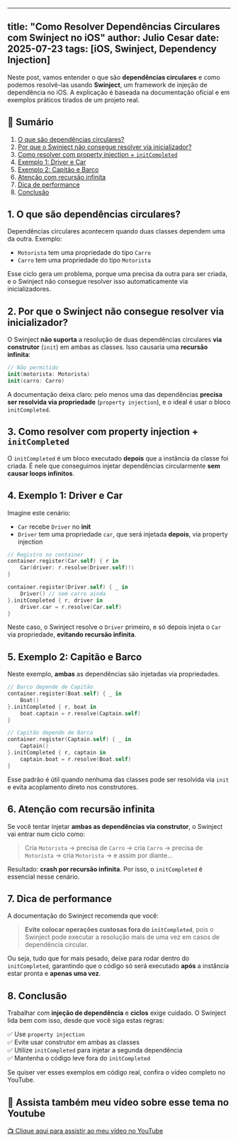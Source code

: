 
---
title: "Como Resolver Dependências Circulares com Swinject no iOS"
author: Julio Cesar
date: 2025-07-23
tags: [iOS, Swinject, Dependency Injection]
---

Neste post, vamos entender o que são **dependências circulares** e como podemos resolvê-las usando **Swinject**, um framework de injeção de dependência no iOS. A explicação é baseada na documentação oficial e em exemplos práticos tirados de um projeto real.

## 📑 Sumário

1. [O que são dependências circulares?](#1-o-que-são-dependências-circulares)
2. [Por que o Swinject não consegue resolver via inicializador?](#2-por-que-o-swinject-não-consegue-resolver-via-inicializador)
3. [Como resolver com property injection + `initCompleted`](#3-como-resolver-com-property-injection--initcompleted)
4. [Exemplo 1: Driver e Car](#4-exemplo-1-driver-e-car)
5. [Exemplo 2: Capitão e Barco](#5-exemplo-2-capitão-e-barco)
6. [Atenção com recursão infinita](#6-atenção-com-recursão-infinita)
7. [Dica de performance](#7-dica-de-performance)
8. [Conclusão](#8-conclusão)

## 1. O que são dependências circulares?

Dependências circulares acontecem quando duas classes dependem uma da outra. Exemplo:

- `Motorista` tem uma propriedade do tipo `Carro`
- `Carro` tem uma propriedade do tipo `Motorista`

Esse ciclo gera um problema, porque uma precisa da outra para ser criada, e o Swinject não consegue resolver isso automaticamente via inicializadores.

## 2. Por que o Swinject não consegue resolver via inicializador?

O Swinject **não suporta** a resolução de duas dependências circulares **via construtor** (`init`) em ambas as classes. Isso causaria uma **recursão infinita**:

```swift
// Não permitido
init(motorista: Motorista)
init(carro: Carro)
```

A documentação deixa claro: pelo menos uma das dependências **precisa ser resolvida via propriedade** (`property injection`), e o ideal é usar o bloco `initCompleted`.

## 3. Como resolver com property injection + `initCompleted`

O `initCompleted` é um bloco executado **depois** que a instância da classe foi criada. É nele que conseguimos injetar dependências circularmente **sem causar loops infinitos**.

## 4. Exemplo 1: Driver e Car

Imagine este cenário:

- `Car` recebe `Driver` no **init**
- `Driver` tem uma propriedade `car`, que será injetada **depois**, via property injection

```swift
// Registro no container
container.register(Car.self) { r in
    Car(driver: r.resolve(Driver.self)!)
}

container.register(Driver.self) { _ in
    Driver() // sem carro ainda
}.initCompleted { r, driver in
    driver.car = r.resolve(Car.self)
}
```

Neste caso, o Swinject resolve o `Driver` primeiro, e só depois injeta o `Car` via propriedade, **evitando recursão infinita**.

## 5. Exemplo 2: Capitão e Barco

Neste exemplo, **ambas** as dependências são injetadas via propriedades.

```swift
// Barco depende de Capitão
container.register(Boat.self) { _ in
    Boat()
}.initCompleted { r, boat in
    boat.captain = r.resolve(Captain.self)
}

// Capitão depende de Barco
container.register(Captain.self) { _ in
    Captain()
}.initCompleted { r, captain in
    captain.boat = r.resolve(Boat.self)
}
```

Esse padrão é útil quando nenhuma das classes pode ser resolvida via `init` e evita acoplamento direto nos construtores.

## 6. Atenção com recursão infinita

Se você tentar injetar **ambas as dependências via construtor**, o Swinject vai entrar num ciclo como:

> Cria `Motorista` → precisa de `Carro` → cria `Carro` → precisa de `Motorista` → cria `Motorista` → e assim por diante...

Resultado: **crash por recursão infinita**. Por isso, o `initCompleted` é essencial nesse cenário.

## 7. Dica de performance

A documentação do Swinject recomenda que você:

> **Evite colocar operações custosas fora do `initCompleted`**, pois o Swinject pode executar a resolução mais de uma vez em casos de dependência circular.

Ou seja, tudo que for mais pesado, deixe para rodar dentro do `initCompleted`, garantindo que o código só será executado **após** a instância estar pronta e **apenas uma vez**.

## 8. Conclusão

Trabalhar com **injeção de dependência** e **ciclos** exige cuidado. O Swinject lida bem com isso, desde que você siga estas regras:

✅ Use `property injection`  
✅ Evite usar construtor em ambas as classes  
✅ Utilize `initCompleted` para injetar a segunda dependência  
✅ Mantenha o código leve fora do `initCompleted`

Se quiser ver esses exemplos em código real, confira o vídeo completo no YouTube.

## 🎥 Assista também meu vídeo sobre esse tema no Youtube

[📺 Clique aqui para assistir ao meu vídeo no YouTube](https://youtu.be/r_jDAQiyadQ?si=yBoO1hhoxU5pi55O)
